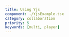 ```yaml
---
title: Using Yjs
component: ./YjsExample.tsx
category: collaboration
priority: 5
keywords: [multi, player]
---
```

